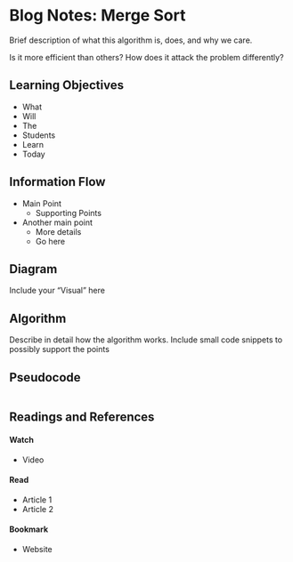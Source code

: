 # Blog Notes: Merge Sort
Brief description of what this algorithm is, does, and why we care.

Is it more efficient than others? How does it attack the problem differently?

## Learning Objectives
* What
* Will
* The
* Students
* Learn
* Today

## Information Flow
* Main Point
  * Supporting Points
* Another main point
  * More details
  * Go here

## Diagram
Include your “Visual” here

## Algorithm
Describe in detail how the algorithm works. Include small code snippets to possibly support the points

## Pseudocode
```
```

## Readings and References
#### Watch
* Video

#### Read
* Article 1
* Article 2

#### Bookmark
* Website